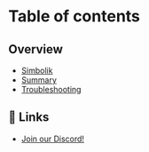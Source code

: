 # Table of contents

## Overview

* [Simbolik](README.md)
* [Summary](overview/summary.md)
* [Troubleshooting](overview/troubleshooting.md)

## 🔗 Links

* [Join our Discord!](https://discord.gg/CurfmXNtbN)
